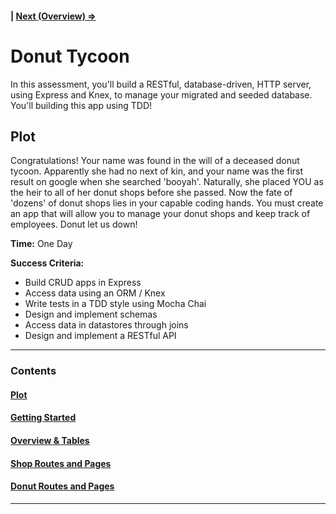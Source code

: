 #### | [Next (Overview) ⇒](overview.md)

# Donut Tycoon

In this assessment, you'll build a RESTful, database-driven, HTTP server, using Express and Knex, to manage your migrated and seeded database.  You'll building this app using TDD!

## Plot

Congratulations! Your name was found in the will of a deceased donut tycoon.  Apparently she had no next of kin, and your name was the first result on google when she searched 'booyah'.  Naturally, she placed YOU as the heir to all of her donut shops before she passed.  Now the fate of 'dozens' of donut shops lies in your capable coding hands.  You must create an app that will allow you to manage your donut shops and keep track of employees. Donut let us down!

**Time:** One Day

**Success Criteria:**
 - Build CRUD apps in Express
 - Access data using an ORM / Knex
 - Write tests in a TDD style using Mocha Chai
 - Design and implement schemas
 - Access data in datastores through joins
 - Design and implement a RESTful API

-----------------------
### Contents

#### [Plot](readme.md)

#### [Getting Started](readme.md)

#### [Overview & Tables](readme.md)

#### [Shop Routes and Pages](shop_routes_pages.md)

#### [Donut Routes and Pages](donut_routes_pages.md)

-------------------------
